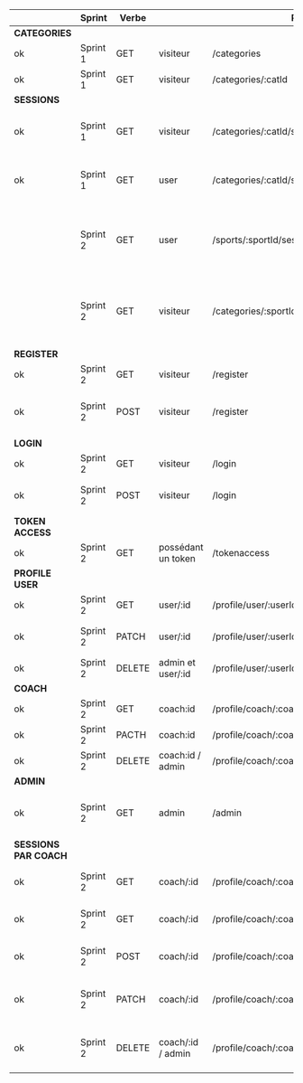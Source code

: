 | | Sprint | Verbe | | Route | Description|
|-------|-------|---|----|-------|------------|
|**CATEGORIES**|
|ok| Sprint 1 | GET |visiteur |/categories | renvoie toutes les categories |
|ok| Sprint 1 | GET |visiteur| /categories/:catId | renvoie un category par id |
|**SESSIONS**|
|ok| Sprint 1 | GET |visiteur| /categories/:catId/sessions | renvoie la liste de tous les sessions d'une catégorie |
|ok| Sprint 1 | GET |user| /categories/:catId/sessions/:sessId | renvoie le détail d'une session d'une catégorie |
|| Sprint 2 | GET | user |/sports/:sportId/session | renvoie le détail de toutes les sessions d'un sport dans toutes les villes |
|| Sprint 2 | GET | visiteur |/categories/:sportId/sports/:sessId/session | renvoie toutes les sessions d'un sport d'une catégorie dans toutes les villes |
|**REGISTER**|
|ok| Sprint 2 | GET |visiteur |/register |renvoie la page register |
|ok| Sprint 2 | POST |visiteur |/register | enregistre l'utilisateur dans la base de données |
|**LOGIN**|
|ok | Sprint 2 | GET |visiteur |/login | renvoie la page login |
|ok | Sprint 2 | POST |visiteur |/login | connecte l'utilisateur au site |
|**TOKEN ACCESS**|
|ok | Sprint 2 | GET |possédant un token |/tokenaccess |authentification par token |
|**PROFILE USER**|
|ok| Sprint 2 | GET | user/:id |/profile/user/:userId | affiche le profil du user |
|ok| Sprint 2 | PATCH |user/:id |/profile/user/:userId |  modification du profil (user / coach / admin) |
|ok| Sprint 2 | DELETE |admin et user/:id |/profile/user/:userId | supprime le profil |
|**COACH**|
|ok| Sprint 2 | GET | coach:id |/profile/coach/:coachId | affiche le profil du coach |
|ok| Sprint 2 | PACTH |coach:id |/profile/coach/:coachId | modifie le profil du coach |
|ok| Sprint 2 | DELETE | coach:id / admin |/profile/coach/:coachId | supprime le profil du coach |
|**ADMIN**|
|ok| Sprint 2 | GET |admin |/admin | connecte l'admin à la page admin du site |
|**SESSIONS PAR COACH**|
|ok| Sprint 2 | GET | coach/:id|/profile/coach/:coachId/session | affiche toutes les sessions d'un coach |
|ok| Sprint 2 | GET | coach/:id|/profile/coach/:coachId/session/:sessId | affiche une session au coach |
|ok| Sprint 2 | POST | coach/:id |/profile/coach/:coachId/session | permet au coach de créer une séance|
|ok| Sprint 2 | PATCH | coach/:id |/profile/coach/:coachId/session/:sessId | permet au coach de modifier une séance |
|ok| Sprint 2 | DELETE | coach/:id  / admin|/profile/coach/:coachId/session/:sessId | permet au coach de supprime une séance |
